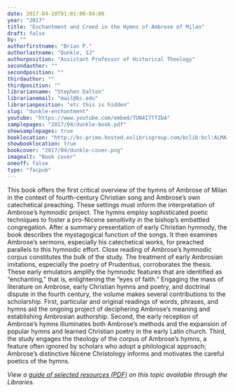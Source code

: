 ```yaml
---
date: 2017-04-10T01:01:00-04:00
year: "2017"
title: "Enchantment and Creed in the Hymns of Ambrose of Milan"
draft: false
by: ""
authorfirstname: "Brian P."
authorlastname: "Dunkle, SJ"
authorposition: "Assistant Professor of Historical Theology"
secondauthor: ""
secondposition: ""
thirdauthor: ""
thirdposition: ""
librarianname: "Stephen Dalton"
librarianemail: "mail@bc.edu"
librarianposition: "etc this is hidden"
slug: "dunkle-enchantment"
youtube: "https://www.youtube.com/embed/TUN4I7TfZbA"
samplepages: "2017/04/dunkle-book.pdf"
showsamplepages: true
booklocation: "http://bc-primo.hosted.exlibrisgroup.com/bclib:bcl:ALMA-BC21466611840001021"
showbooklocation: true
bookcover: "2017/04/dunkle-cover.png"
imagealt: "Book cover"
oneoff: false
type: "facpub"
---
```


This book offers the first critical overview of the hymns of Ambrose of Milan in the context of fourth-century Christian song and Ambrose’s own catechetical preaching. These settings must inform the interpretation of Ambrose’s hymnodic project. The hymns employ sophisticated poetic techniques to foster a pro-Nicene sensitivity in the bishop’s embattled congregation. After a summary presentation of early Christian hymnody, the book describes the mystagogical function of the songs. It then examines Ambrose’s sermons, especially his catechetical works, for preached parallels to this hymnodic effort. Close reading of Ambrose’s hymnodic corpus constitutes the bulk of the study. The treatment of early Ambrosian imitations, especially the poetry of Prudentius, corroborates the thesis. These early emulators amplify the hymnodic features that are identified as “enchanting,” that is, enlightening the “eyes of faith.” Engaging the mass of literature on Ambrose, early Christian hymns and poetry, and doctrinal dispute in the fourth century, the volume makes several contributions to the scholarship. First, particular and original readings of words, phrases, and hymns aid the ongoing project of deciphering Ambrose’s meaning and establishing Ambrosian authorship. Second, the early reception of Ambrose’s hymns illuminates both Ambrose’s methods and the expansion of popular hymns and learned Christian poetry in the early Latin church. Third, the study engages the theology of the corpus of Ambrose’s hymns, a feature often ignored by scholars who adopt a philological approach; Ambrose’s distinctive Nicene Christology informs and motivates the careful poetics of the hymns.

<em>View a <a href="http://library.bc.edu/theme/img/facpub/2017/04/dunkle-guide.pdf">guide of selected resources (PDF)</a> on this topic available through the Libraries. </em>
